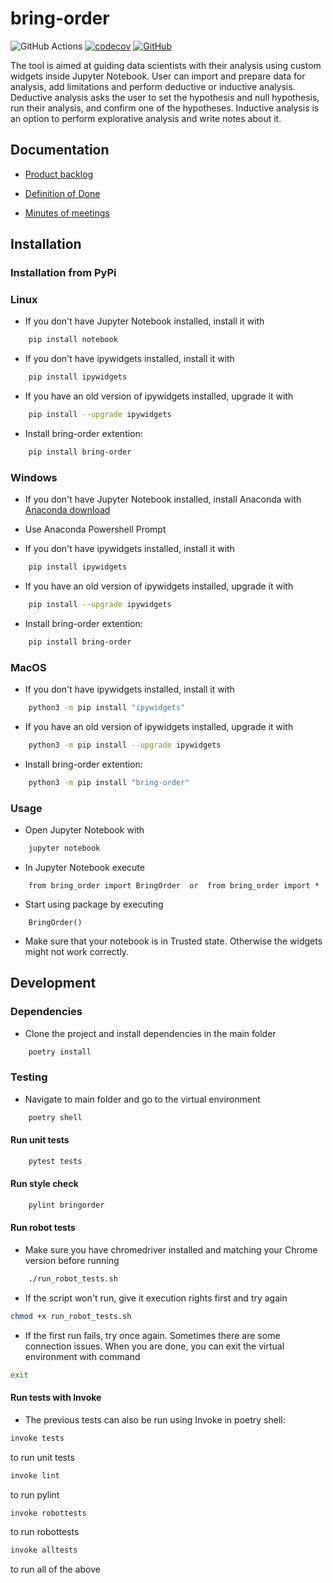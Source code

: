 # bring-order
![GitHub Actions](https://github.com/Order-Team/bring-order/workflows/CI/badge.svg)
[![codecov](https://codecov.io/gh/Order-team/bring-order/branch/main/graph/badge.svg?token=e8bdd46f-46b0-410c-820b-84ffca9ca53c)](https://codecov.io/gh/Order-team/bring-order)
[![GitHub](https://img.shields.io/github/license/Order-Team/bring-order)](LICENSE.md)

The tool is aimed at guiding data scientists with their analysis using custom widgets inside Jupyter Notebook.
User can import and prepare data for analysis, add limitations and perform deductive or inductive analysis.
Deductive analysis asks the user to set the hypothesis and null hypothesis, run their analysis, and confirm one of the hypotheses.
Inductive analysis is an option to perform explorative analysis and write notes about it.


## Documentation
* [Product backlog](https://docs.google.com/spreadsheets/d/1xqybqVAUIn4vhW-fBfhInQun7nY-uYH79M6l8oCiAzg/edit#gid=0)

* [Definition of Done](https://github.com/Order-Team/bring-order/blob/main/documentation/DoD.md)

* [Minutes of meetings](https://drive.google.com/drive/folders/1kwXCKbx7egHf8qYDIb4fRffNnad6Qd1t)

## Installation
### Installation from PyPi

### Linux

- If you don't have Jupyter Notebook installed, install it with
```bash
    pip install notebook
```

- If you don't have ipywidgets installed, install it with

```bash
    pip install ipywidgets
```

- If you have an old version of ipywidgets installed, upgrade it with

```bash
    pip install --upgrade ipywidgets
```

- Install bring-order extention:
```bash
    pip install bring-order
```

### Windows

- If you don't have Jupyter Notebook installed, install Anaconda with [Anaconda download](https://www.anaconda.com/download)

- Use Anaconda Powershell Prompt 

- If you don't have ipywidgets installed, install it with
```bash
    pip install ipywidgets
```
- If you have an old version of ipywidgets installed, upgrade it with
```bash
    pip install --upgrade ipywidgets
```

- Install bring-order extention:
```bash
    pip install bring-order
```

### MacOS
- If you don't have ipywidgets installed, install it with
```bash
    python3 -m pip install "ipywidgets"
```
- If you have an old version of ipywidgets installed, upgrade it with
```bash
    python3 -m pip install --upgrade ipywidgets
```
- Install bring-order extention:
```bash
    python3 -m pip install "bring-order"
```
### Usage
- Open Jupyter Notebook with
```bash
    jupyter notebook
```

- In Jupyter Notebook execute

``` 
    from bring_order import BringOrder  or  from bring_order import *
```
- Start using package by executing
``` 
    BringOrder()
```

- Make sure that your notebook is in Trusted state. Otherwise the widgets might not work correctly.

## Development

### Dependencies
- Clone the project and install dependencies in the main folder

```bash
    poetry install
```

### Testing
- Navigate to main folder and go to the virtual environment

```bash
    poetry shell
```

#### Run unit tests

```bash
    pytest tests
```

#### Run style check

```bash
    pylint bringorder
```

#### Run robot tests
- Make sure you have chromedriver installed and matching your Chrome version before running

```bash
    ./run_robot_tests.sh
```

- If the script won't run, give it execution rights first and try again
```bash
chmod +x run_robot_tests.sh
```

- If the first run fails, try once again. Sometimes there are some connection issues.
When you are done, you can exit the virtual environment with command

```bash
exit
```

#### Run tests with Invoke

- The previous tests can also be run using Invoke in poetry shell:

```bash
invoke tests
```
to run unit tests

```bash
invoke lint
```
to run pylint

```bash
invoke robottests
```
to run robottests

```bash
invoke alltests
```
to run all of the above

